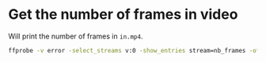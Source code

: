 # Get the number of frames in video

Will print the number of frames in ```in.mp4```.

```bash
ffprobe -v error -select_streams v:0 -show_entries stream=nb_frames -of default=nokey=1:noprint_wrappers=1 in.mp4
```
